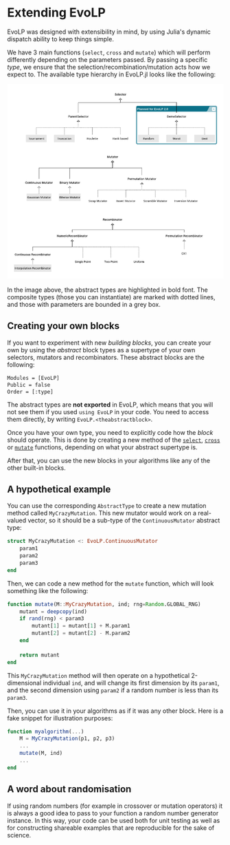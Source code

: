 # Extending EvoLP

EvoLP was designed with extensibility in mind, by using Julia's dynamic dispatch ability to keep things simple.

We have 3 main functions (`select`, `cross` and `mutate`) which will perform differently depending on the parameters passed.
By passing a specific _type_, we ensure that the selection/recombination/mutation acts how we expect to.
The available type hierarchy in EvoLP.jl looks like the following:

![Block hierarchy](../assets/block-hierarchy.png)

In the image above, the abstract types are highlighted in bold font. The composite types (those you can instantiate) are marked with dotted lines, and those with parameters are bounded in a grey box.

## Creating your own blocks

If you want to experiment with new _building blocks_, you can create your own by using the _abstract_ block types as a supertype of your own selectors, mutators and recombinators.
These abstract blocks are the following:

```@autodocs
Modules = [EvoLP]
Public = false
Order = [:type]
```

The abstract types are **not exported** in EvoLP, which means that you will not see them if you used `using EvoLP` in your code.
You need to access them directly, by writing `EvoLP.<theabstractblock>`.

Once you have your own type, you need to explicitly code how the _block_ should operate. This is done by creating a new method of the [`select`](@ref), [`cross`](@ref) or [`mutate`](@ref) functions, depending on what your abstract supertype is.

After that, you can use the new blocks in your algorithms like any of the other built-in blocks.

## A hypothetical example

You can use the corresponding `AbstractType` to create a new mutation method called `MyCrazyMutation`.
This new mutator would work on a real-valued vector, so it should be a sub-type of the `ContinuousMutator` abstract type:

```julia
struct MyCrazyMutation <: EvoLP.ContinuousMutator
    param1
    param2
    param3
end
```

Then, we can code a new method for the `mutate` function, which will look something like the following:

```julia
function mutate(M::MyCrazyMutation, ind; rng=Random.GLOBAL_RNG)
    mutant = deepcopy(ind)
    if rand(rng) < param3
        mutant[1] = mutant[1] + M.param1
        mutant[2] = mutant[2] - M.param2
    end

    return mutant
end
```

This `MyCrazyMutation` method will then operate on a hypothetical 2-dimensional individual `ind`, and will change its first dimension by its `param1`, and the second dimension using `param2` if a random number is less than its `param3`.

Then, you can use it in your algorithms as if it was any other block. Here is a fake snippet for illustration purposes:

```julia
function myalgorithm(...)
    M = MyCrazyMutation(p1, p2, p3)
    ...
    mutate(M, ind)
    ...
end
```

## A word about randomisation

If using random numbers (for example in crossover or mutation operators) it is always a good idea to pass to your function a random number generator instance. In this way, your code can be used both for unit testing as well as for constructing shareable examples that are reproducible for the sake of science.
